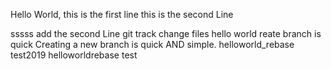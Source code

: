 Hello World, this is the first line
this is the second Line

sssss
add the second Line
git track change files hello world
reate branch is quick
Creating a new branch is quick AND simple.
helloworld_rebase
test2019
helloworldrebase
test

